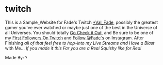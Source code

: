 # twitch

This is a Sample_Website for Fade's Twitch [*Val_Fade](https://www.twitch.tv/val_fade), possibly the greatest gamer you've ever watched or maybe just one of the best in the Universe of all Universes. You should totally [Go Check it Out](https://www.youtube.com/channel/UC2FLtDcw2ikxDshRcm8twuQ), and Be sure to be one of my [First Followers On Twitch](https://www.twitch.tv/val_fade) and [Follow @Fade's](https://www.instagram.com/evan_vallotton/) on Instagram.
After Finishing *all of that feel free to hop-into my Live Streams and Have a Blast* with Me... *If you made it this Far you are a Real Squishy like for Real*

Made By: ?
